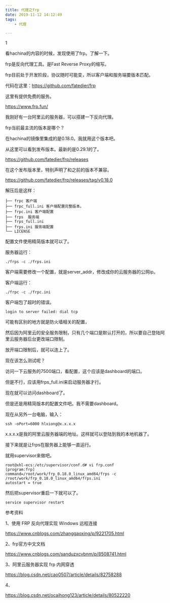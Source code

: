 ```yaml
---
title: 代理之frp
date: 2019-11-12 14:12:49
tags:
	- 代理

---
```


1

看hachina的内容的时候，发现使用了frp。了解一下。

frp是反向代理工具。是Fast Reverse Proxy的缩写。

frp目前处于开发阶段，协议随时可能变，所以客户端和服务端要版本匹配。

代码在这里：https://github.com/fatedier/frp

这里有提供免费的服务。

https://www.frp.fun/

我刚好有一台阿里云的服务器，可以搭建一下反向代理。

frp当前最主流的版本是哪个？

在hachina的镜像里集成的是0.18.0。我就用这个版本吧。

从这里可以看到发布版本。最新的是0.29.1的了。

https://github.com/fatedier/frp/releases

在这个发布版本里，特别声明了和之前的版本不兼容。

https://github.com/fatedier/frp/releases/tag/v0.18.0

解压后是这样：

```
├── frpc 客户端
├── frpc_full.ini 客户端配置完整版本。
├── frpc.ini 客户端配置
├── frps  服务端
├── frps_full.ini
├── frps.ini 服务端配置
└── LICENSE
```

配置文件使用精简版本就可以了。

服务器运行：

```
./frps -c ./frps.ini 
```

客户端需要修改一个配置，就是server_addr，修改成你的云服务器的公网ip。

客户端运行：

```
./frpc -c ./frpc.ini
```

客户端包了超时的错误。

```
login to server failed: dial tcp
```

可能有区别的地方就是防火墙相关的配置，

然后因为阿里云的安全服务限制，只有几个端口是默认打开的，所以要自己登陆阿里云服务器后台更改端口限制。

放开端口限制后，就可以连上了。

现在该怎么测试呢？



访问一下云服务的7500端口，看配置，这个应该是dashboard的端口。

但是不行，应该用frps_full.ini来启动服务器才行。

现在就可以访问dashboard了。

但是还是用精简版本的配置文件吧。我不需要dashboard。

现在从另外一台电脑，输入：

```
ssh -oPort=6000 hlxiong@x.x.x.x
```

x.x.x.x是我的阿里云服务器端的地址。这样就可以登陆到我的本地机器了。



接下来就是让frps在服务器上能够一直运行。

就用supervisor来做吧。

```
root@xhl-ecs:/etc/supervisor/conf.d# vi frp.conf
[program:frp]
command=/root/work/frp_0.18.0_linux_amd64/frps -c /root/work/frp_0.18.0_linux_amd64/frps.ini
autostart = true
```

然后把supervisor重启一下就可以了。

```
service supervisor restart
```



参考资料

1、使用 FRP 反向代理实现 Windows 远程连接

https://www.cnblogs.com/zhanggaoxing/p/9221705.html

2、frp官方中文文档

https://www.cnblogs.com/sanduzxcvbnm/p/8508741.html

3、阿里云服务器实现 frp 内网穿透

https://blog.csdn.net/cao0507/article/details/82758288

4、

https://blog.csdn.net/ocaihong123/article/details/80522220